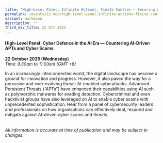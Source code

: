 ```yaml
---
title: "High–Level Panel: Infinite Actions, Finite Control – Securing Agentic AI"
permalink: /events/22-oct/high-level-panel-infinite-actions-finite-control/
variant: markdown
description: ""
third_nav_title: 22 Oct 2025
---
```

#### **High-Level Panel: Cyber Defence in the AI Era — Countering AI-Driven APTs and Cyber Scams**

**22 October 2025 (Wednesday)**  
*Time: 9.30am to 11.00am (GMT +8)*

In an increasingly interconnected world, the digital landscape has become a ground for innovation and progress. However, it also paved the way for a pervasive and ever-evolving threat: AI-enabled cyberattacks. Advanced Persistent Threats (“APTs”) have enhanced their capabilities using AI such as polymorphic malwares for evading detection. Cybercriminal and even hacktivist groups have also leveraged on AI to enable cyber scams with unprecedented sophistication. Hear from a panel of cybersecurity leaders and professionals on how organisations can effectively deal, respond and mitigate against AI-driven cyber scams and threats.
<br><br><br>
*All information is accurate at time of publication and may be subject to changes.*
